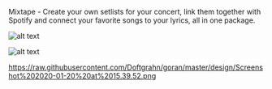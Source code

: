 Mixtape - Create your own setlists for your concert, link them together with Spotify and connect your favorite songs to your lyrics, all in one package.

![alt text](https://raw.githubusercontent.com/Doftgrahn/goran/master/design/Screenshot%202020-01-20%20at%2015.39.52.png)

![alt text](https://raw.githubusercontent.com/Doftgrahn/goran/master/design/colors.png)



https://raw.githubusercontent.com/Doftgrahn/goran/master/design/Screenshot%202020-01-20%20at%2015.39.52.png
